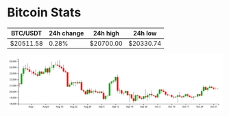 # Bitcoin Stats

BTC/USDT|24h change|24h high|24h low|
|---|---|---|---|
|$20511.58|0.28%|$20700.00|$20330.74|

<img src="./chart.svg">

